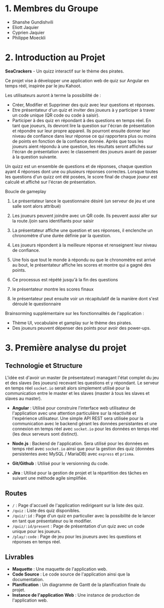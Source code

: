 # 1. Membres du Groupe

- Shanshe Gundishvili
- Eliott Jaquier
- Cyprien Jaquier
- Philippe Moeckli

# 2. Introduction au Projet

**SeaCrackers** - Un quizz interactif sur le thème des pirates.

Ce projet vise à développer une application web de quiz sur Angular en temps réél, inspirée par le jeu Kahoot.

Les utilisateurs auront à terme la possibilité de : 
- Créer, Modifier et Supprimer des quiz avec leur questions et réponses.
- Etre présentateur d'un quiz et inviter des joueurs à y participer à traver un code unique (QR code ou code à saisir).
- Participer à des quiz en répondant à des questions en temps réel. En tant que joueurs, ils devront lire la question sur l'écran de présentation et répondre sur leur propre appareil. Ils pourront ensuite donner leur niveau de confiance dans leur réponse ce qui rapportera plus ou moins de points en fonction de la confiance donnée. Après que tous les joueurs aient répondu à une question, les résultats seront affichés sur l'écran de présentation avec le classement des joueurs avant de passer à la question suivante.

Un quizz est un ensemble de questions et de réponses, chaque question ayant 4 réponses dont une ou plusieurs réponses correctes.
Lorsque toutes les questions d'un quizz ont été posées, le score final de chaque joueur est calculé et affiché sur l'écran de présentation.


Boucle de gameplay
1. Le présentateur lance le questionnaire désiré (un serveur de jeu et une salle sont alors attribué)
2. Les joueurs peuvent joindre avec un QR code. Ils peuvent aussi aller sur la route /join sans identifiants pour saisir 

3. La présentateur affiche une question et ses réponses, il enclenche un chronomètre d'une durée définie par la question.
4. Les joueurs répondent à la meilleure réponse et renseignent leur niveau de confiance.
5. Une fois que tout le monde à répondu ou que le chronomètre est arrivé au bout, le présentateur affiche les scores et montre qui a gagné des points.
6. Ce processus est répété jusqu'à la fin des questions 

7. le présentateur montre les scores finaux
8. le présentateur peut ensuite voir un récapitulatif de la manière dont s'est déroulé le questionnaire 

Brainsorming supplémentaire sur les fonctionnalités de l'application :
- Thème UI, vocabulaire et gamplay sur le thème des pirates.
- Des joueurs peuvent dépenser des points pour avoir des power-ups.


# 3. Première analyse du projet
## Technologie et Structure
L'idée est d'avoir un master (le présentateur) managant l'état complet du jeu et des slaves (les joueurs) recevant les questions et y répondant. Le serveur en temps réel `socket.io` serait alors simplement utilisé pour la communication entre le master et les slaves (master à tous les slaves et slaves au master).

- **Angular** : Utilisé pour construire l'interface web utilisateur de l'application avec une attention particulière sur la réactivité et l'expérience utilisateur. Une simple API REST sera utilisée pour la communication avec le backend gérant les données persistantes et une connexion en temps réel avec `socket.io` pour les données en temps réel (les deux serveurs sont distinct).
- **Node.js** : Backend de l'application. Sera utilisé pour les données en temps réel avec `socket.io` ainsi que pour la gestion des quiz (données persistentes avec MySQL / MariaDB) avec `express` et `prisma`. 

- **Git/Github** : Utilisé pour le versionning du code.
- **Jira** : Utilisé pour la gestion de projet et la répartition des tâches en suivant une méthode agile simplifiée.

## Routes
- `/` : Page d'accueil de l'application redirigeant sur la liste des quiz.
- `/quiz` : Liste des quiz disponibles.
- `/quiz/:id` : Page d'un quiz en particulier avec la possibilité de le lancer en tant que présentateur ou le modifier.
- `/quiz/:id/present` : Page de présentation d'un quiz avec un code unique pour les joueurs.
- `/play/:code` : Page de jeu pour les joueurs avec les questions et réponses en temps réel.

## Livrables
- **Maquette** : Une maquette de l'application web.
- **Code Source** : Le code source de l'application ainsi que la documentation.
- **Planification** : Un diagramme de Gantt de la planification finale du projet.
- **Instance de l'application Web** : Une instance de production de l'application web.
